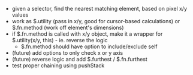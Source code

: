  * given a selector, find the nearest matching element, based on pixel x/y values
 * work as $.utility (pass in x/y, good for cursor-based calculations) or $.fn.method (work off element's dimensions)
 * if $.fn.method is called with x/y object, make it a wrapper for $.utility(x/y, this) - ie. reverse the logic
   * $.fn.method should have option to include/exclude self
 * (future) add options to only check x or y axis
 * (future) reverse logic and add $.furthest / $.fn.furthest
 * test proper chaining using pushStack
